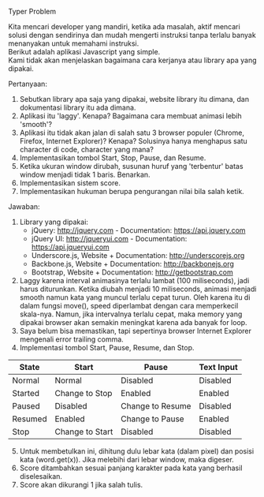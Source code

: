 Typer Problem   
    
Kita mencari developer yang mandiri, ketika ada masalah, aktif mencari solusi dengan sendirinya dan mudah mengerti instruksi tanpa terlalu banyak menanyakan untuk memahami instruksi.     
Berikut adalah aplikasi Javascript yang simple.    
Kami tidak akan menjelaskan bagaimana cara kerjanya atau library apa yang dipakai.   
    
Pertanyaan:   
1. Sebutkan library apa saja yang dipakai, website library itu dimana, dan dokumentasi library itu ada dimana.    
2. Aplikasi itu 'laggy'. Kenapa? Bagaimana cara membuat animasi lebih 'smooth'?    
3. Aplikasi itu tidak akan jalan di salah satu 3 browser populer (Chrome, Firefox, Internet Explorer)? Kenapa? Solusinya hanya menghapus satu character di code, character yang mana?    
4. Implementasikan tombol Start, Stop, Pause, dan Resume.   
5. Ketika ukuran window dirubah, susunan huruf yang 'terbentur' batas window menjadi tidak 1 baris. Benarkan.    
6. Implementasikan sistem score.   
7. Implementasikan hukuman berupa pengurangan nilai bila salah ketik.

Jawaban: 
1. Library yang dipakai:
   - jQuery: http://jquery.com - Documentation: https://api.jquery.com
   - jQuery UI: http://jqueryui.com - Documentation: https://api.jqueryui.com
   - Underscore.js, Website + Documentation: http://underscorejs.org
   - Backbone.js, Website + Documentation: http://backbonejs.org
   - Bootstrap, Website + Documentation: http://getbootstrap.com
2. Laggy karena interval animasinya terlalu lambat (100 miliseconds), jadi harus diturunkan. Ketika diubah menjadi 10 miliseconds, animasi menjadi smooth namun kata yang muncul terlalu cepat turun. Oleh karena itu di dalam fungsi move(), speed diperlambat dengan cara memperkecil skala-nya. Namun, jika intervalnya terlalu cepat, maka memory yang dipakai browser akan semakin meningkat karena ada banyak for loop.
3. Saya belum bisa memastikan, tapi sepertinya browser Internet Explorer mengenali error trailing comma. 
4. Implementasi tombol Start, Pause, Resume, dan Stop. 

|   State   |   Start   |   Pause   | Text Input |
|-----------|-----------|-----------|------------|
| Normal    | Normal    | Disabled  | Disabled   |
| Started   | Change to Stop | Enabled | Enabled |
| Paused    | Disabled  | Change to Resume | Disabled |
| Resumed   | Enabled   | Change to Pause  | Enabled |
| Stop      | Change to Start | Disabled | Disabled |
5. Untuk membetulkan ini, dihitung dulu lebar kata (dalam pixel) dan posisi kata (word.get(x)). Jika melebihi dari lebar window, maka digeser.
6. Score ditambahkan sesuai panjang karakter pada kata yang berhasil diselesaikan.
7. Score akan dikurangi 1 jika salah tulis.